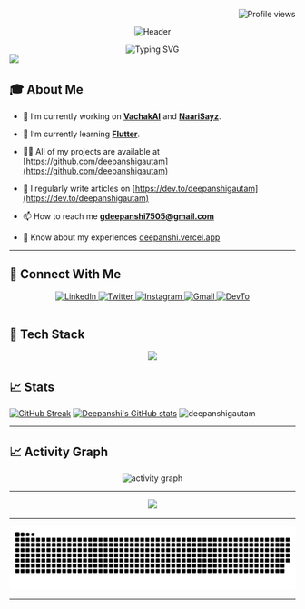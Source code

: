 <p align="right">
  <img src="https://komarev.com/ghpvc/?username=deepanshigautam&label=Visitors&color=0077B5&style=rounded-square" alt="Profile views" />
</p>
<div align="center">

![Header](https://capsule-render.vercel.app/api?type=venom&height=200&color=gradient&customColorList=12,13,14,15,16,17,18,19,20,21,22,23,24&text=Hi,%20I'm%20Deepanshi&fontSize=60&fontColor=fff&animation=fadeIn&2desc=&descSize=20&descAlignY=70)

<img src="https://readme-typing-svg.herokuapp.com?font=Fira+Code&size=25&duration=4000&pause=1000&color=FF69B4&center=true&vCenter=true&width=600&lines=Computer+Science+Engineering+Student;Full+Stack+Developer;Open+Source+Enthusiast;Always+Learning+New+Things" alt="Typing SVG" />

</div>


<!-- Decorative Line -->
<img src="https://user-images.githubusercontent.com/73097560/115834477-dbab4500-a447-11eb-908a-139a6edaec5c.gif">


## 🎓 About Me 
- 🔭 I’m currently working on  [**VachakAI**](https://github.com/deepanshigautam/VachakAI) and [**NaariSayz**](https://github.com/deepanshigautam/NaariSayz).

- 🌱 I’m currently learning [**Flutter**](https://docs.flutter.dev/?_gl=1*e9p31h*_ga*NTA2ODMxMzQ1LjE3Mjk0MTIxMDg.*_ga_04YGWK0175*MTcyOTc0MzY4Ni4yLjAuMTcyOTc0MzY4Ni4wLjAuMA..).

- 👨‍💻 All of my projects are available at [https://github.com/deepanshigautam](https://github.com/deepanshigautam)

- 📝 I regularly write articles on [https://dev.to/deepanshigautam](https://dev.to/deepanshigautam)

- 📫 How to reach me **gdeepanshi7505@gmail.com**

- 📄 Know about my experiences [deepanshi.vercel.app](https://deepanshi.vercel.app)

---

<!-- Connect Section -->
## 🤝 Connect With Me


<div align="center">
  <a href="https://www.linkedin.com/in/deepanshi-gautam-754532278/" target="_blank">
    <img src="https://skillicons.dev/icons?i=linkedin&theme=dark" alt="LinkedIn" width="50"/>
  </a>
  <a href="https://x.com/Deepanshi270)" target="_blank">
    <img src="https://skillicons.dev/icons?i=twitter&theme=dark" alt="Twitter" width="50"/>
  </a>
  <a href="https://www.instagram.com/yourprofile" target="_blank">
    <img src="https://skillicons.dev/icons?i=instagram&theme=dark" alt="Instagram" width="50"/>
  </a>
  <a href="mailto:gdeepansshi7505@gmail.com" target="_blank">
    <img src="https://skillicons.dev/icons?i=gmail&theme=dark" alt="Gmail" width="50"/>
  </a>
  <a href="https://dev.to/deepanshigautam" target="_blank">
    <img src="https://skillicons.dev/icons?i=devto&theme=dark" alt="DevTo" width="50"/>
  </a>
</div>
<br/>
<h2>🚀 Tech Stack</h2>
<p align="center">
  <a href="https://skillicons.dev">
    <img src="https://skillicons.dev/icons?i=git,react,js,html,css,nodejs,py,java,mongodb,docker,aws,tailwind,sass,flutter,figma,ts,cpp,photoshop,next,firebase,c,mysql,bootstrap&theme=dark" />
  </a>
</p>


## 📈 Stats 
<p align="center">
  
[![GitHub Streak](https://github-readme-streak-stats.herokuapp.com/?user=deepanshigautam&theme=dark)](https://github.com/deepanshigautam)
[![Deepanshi's GitHub stats](https://github-readme-stats.vercel.app/api?username=deepanshigautam&rank_icon=github&theme=dark&title_color=FFBF00)](https://github.com/deepanshigautam)
 <img width="40%" src="https://github-readme-stats.vercel.app/api/top-langs?username=deepanshigautam&show_icons=true&theme=dracula&title_color=ff8000&text_color=ffffff&bg_color=191919&locale=en&layout=compact&hide_border=false" alt="deepanshigautam" /> 

</p>
<!-- ACTIVITY GRAPH -->
<hr/>
<h2>📈 Activity Graph</h2>
<div align="center">
    <img src="https://github-readme-activity-graph.vercel.app/graph?username=deepanshigautam&custom_title=Deepanshi's%20GitHub%20Activity%20Graph&bg_color=0D1117&color=7F3FBF&line=7F3FBF&point=7F3FBF&area_color=FFFFFF&title_color=FFFFFF&area=true" alt="activity graph">
</div>
<hr/>

<!-- Random Dev Quote -->
<div align="center">

![](https://quotes-github-readme.vercel.app/api?type=horizontal&theme=radical)

</div>
<hr/>
<!-- Snake Animation -->
<div align="center">
  <img src="https://raw.githubusercontent.com/platane/platane/output/github-contribution-grid-snake-dark.svg" alt="snake"/>
</div>

<hr/>




